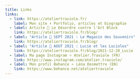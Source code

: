 ```yaml
---
title: Links
links:
  - link: https://ateliertraviole.fr/
    label: Mon site ⬆️ Portfolio, articles et biographie
  - label: Article 🔸 Le Désordre contre l'Art Block
    link: https://ateliertraviole.fr/blog/
  - label: "Article 🔸 SEPT 2021 : Le Magasin des Souvenirs"
    link: https://ateliertraviole.fr/blog/
  - label: "Article 🔸 AOUT 2021 : Lucie et les Lucioles"
    link: https://ateliertraviole.fr/blog/2021-12-20_Lucie
  - label: Ma page Instagram ⭐ Atelier.Traviole (FR)
    link: https://www.instagram.com/atelier.traviole/
  - label: Mon profil Behance ⭐ Léna Desmettre (EN)
    link: https://www.behance.net/ateliertraviole
---
```

